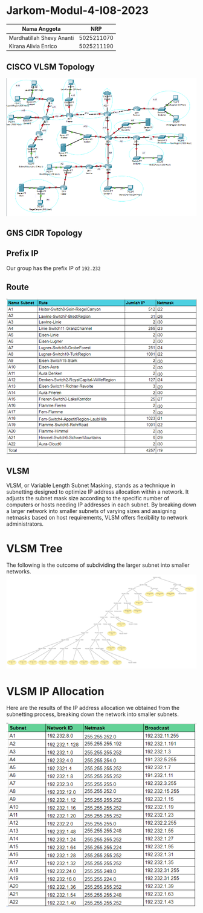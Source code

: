 # Jarkom-Modul-4-I08-2023

Nama Anggota | NRP
------------------- | --------------		
Mardhatillah Shevy Ananti | 5025211070
Kirana Alivia Enrico | 5025211190

## CISCO VLSM Topology
<img src="./img/1.png">

## GNS CIDR Topology

## Prefix IP
Our group has the prefix IP of `192.232`

## Route
<img src="./img/3.png">

## VLSM
VLSM, or Variable Length Subnet Masking, stands as a technique in subnetting designed to optimize IP address allocation within a network. It adjusts the subnet mask size according to the specific number of computers or hosts needing IP addresses in each subnet. By breaking down a larger network into smaller subnets of varying sizes and assigning netmasks based on host requirements, VLSM offers flexibility to network administrators. 

# VLSM Tree
The following is the outcome of subdividing the larger subnet into smaller networks.
<img src="./img/4.jpg">

# VLSM IP Allocation 
Here are the results of the IP address allocation we obtained from the subnetting process, breaking down the network into smaller subnets.

<img src="./img/5.png">

